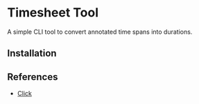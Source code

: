 # Timesheet Tool

A simple CLI tool to convert annotated time spans into durations.

## Installation

## References

- [Click](https://click.palletsprojects.com/en/8.1.x/setuptools/#setuptools-integration)
